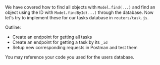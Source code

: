 <!--title={ReST API: Implementing Reading for Tasks}-->

<!--concepts={Rest API Reading Endpoint}-->

<!--badges={Web Development:20}-->

We have covered how to find all objects with `Model.find(...)` and find an object using the ID with `Model.findById(...)` through the database. Now let's try to implement these for our tasks database in `routers/task.js`.

Outline:

* Create an endpoint for getting all tasks
* Create an endpoint for getting a task by its `_id`
* Setup new corresponding requests in Postman and test them

You may reference your code you used for the users database.

